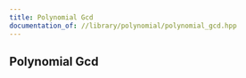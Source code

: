 ```yaml
---
title: Polynomial Gcd
documentation_of: //library/polynomial/polynomial_gcd.hpp
---
```

## Polynomial Gcd
